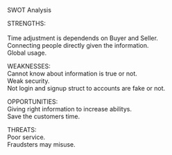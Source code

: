 
SWOT Analysis<br>

STRENGTHS:<br>                                                             
Time adjustment is dependends on Buyer and Seller.<br>
Connecting people directly given the information.<br>
Global usage.<br>

WEAKNESSES:<br>
Cannot know about information is true or not.<br>
Weak security.<br>
Not login and signup struct to accounts are fake or not.<br>

OPPORTUNITIES:<br>
Giving right information to increase abilitys.<br>
Save the customers time.<br>

THREATS:<br>
Poor service.<br>
Fraudsters may misuse.<br>

